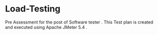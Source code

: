 # Load-Testing
Pre Assessment for the post of Software tester .
This Test plan is created and executed using Apache JMeter 5.4 .

